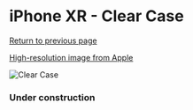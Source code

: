 # iPhone XR  - Clear Case

[Return to previous page](/iphone_xr)

[High-resolution image from Apple](https://store.storeimages.cdn-apple.com/8756/as-images.apple.com/is/MRW62?wid=4500&hei=4500&fmt=png)

<div style="width: 384px"><img src="/everysource/MRW62.png" alt="Clear Case"></div>

### Under construction
